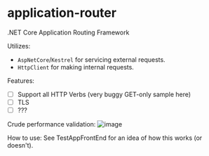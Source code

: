 # application-router
.NET Core Application Routing Framework

Utilizes:
- `AspNetCore`/`Kestrel` for servicing external requests.
- `HttpClient` for making internal requests.

Features:
- [ ] Support all HTTP Verbs (very buggy GET-only sample here)
- [ ] TLS 
- [ ] ???

Crude performance validation:
![image](https://user-images.githubusercontent.com/13019172/66617463-cf7bd180-eb9a-11e9-8238-f25f95d34cf3.png)

How to use:
See TestAppFrontEnd for an idea of how this works (or doesn't).
